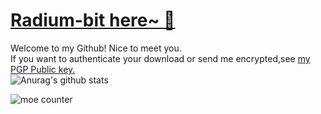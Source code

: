 <!--
**Radium-bit/Radium-bit** is a ✨ _special_ ✨ repository because its `README.md` (this file) appears on your GitHub profile.

Here are some ideas to get you started:

- 🔭 I’m currently working on ...
- 🌱 I’m currently learning ...
- 👯 I’m looking to collaborate on ...
- 🤔 I’m looking for help with ...
- 💬 Ask me about ...
- 📫 How to reach me: ...
- 😄 Pronouns: ...
- ⚡ Fun fact: ...
-->
# [Radium-bit here~ 👋](https://radium-bit.github.io)
Welcome to my Github! Nice to meet you.  
If you want to authenticate your download or send me encrypted,see [my PGP Public key.](https://github.com/Radium-bit/PGP-Public-Keys)  
![Anurag's github stats](https://github-readme-stats.vercel.app/api?username=Radium-bit&show_icons=true) 
<img src="https://github-readme-stats.vercel.app/api/top-langs?username=Radium-bit&layout=compact&count_private=false&hide_border=true" alt="">

![moe counter](https://count.getloli.com/@Radium-bit.github?name=Moe-counter.github&theme=booru-lewd&padding=7&offset=0&align=top&scale=1&pixelated=1&darkmode=auto)
